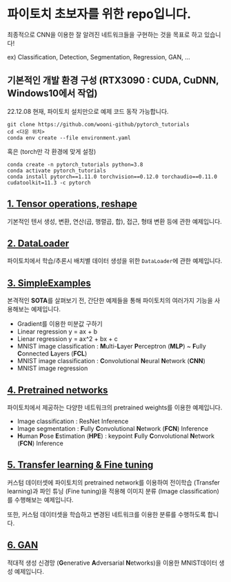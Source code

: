 # 파이토치 초보자를 위한 repo입니다.

최종적으로 CNN을 이용한 잘 알려진 네트워크들을 구현하는 것을 목표로 하고 있습니다!

ex) Classification, Detection, Segmentation, Regression, GAN, ...


## 기본적인 개발 환경 구성 (RTX3090 : CUDA, CuDNN, Windows10에서 작업)

22.12.08 현재, 파이토치 설치만으로 예제 코드 동작 가능합니다.

```
git clone https://github.com/wooni-github/pytorch_tutorials
cd <다운 위치>
conda env create --file environment.yaml
```

혹은 (torch만 각 환경에 맞게 설정)

```
conda create -n pytorch_tutorials python=3.8
conda activate pytorch_tutorials
conda install pytorch==1.11.0 torchvision==0.12.0 torchaudio==0.11.0 cudatoolkit=11.3 -c pytorch
```

## [1. Tensor operations, reshape](https://github.com/wooni-github/pytorch_tutorials/blob/main/1.Tensors/1.Tensors.md)

기본적인 텐서 생성, 변환, 연산(곱, 행렬곱, 합), 접근, 형태 변환 등에 관한 예제입니다.


## [2. DataLoader](https://github.com/wooni-github/pytorch_tutorials/blob/main/2.DataLoader/2.DataLoader.md)

파이토치에서 학습/추론시 배치별 데이터 생성을 위한 `DataLoader`에 관한 예제입니다.


## [3. SimpleExamples](https://github.com/wooni-github/pytorch_tutorials/blob/main/3.SimpleExamples/3.SimpleExamples.md)

본격적인 **SOTA**를 살펴보기 전, 간단한 예제들을 통해 파이토치의 여러가지 기능을 사용해보는 예제입니다.

* Gradient를 이용한 미분값 구하기
* Linear regression y = ax + b
* Lienar regression y = ax^2 + bx + c
* MNIST image classification : **M**ulti-**L**ayer **P**erceptron (**MLP**) ~ **F**ully **C**onnected **L**ayers (**FCL**)
* MNIST image classification : **C**onvolutional **N**eural **N**etwork (**CNN**)
* MNIST image regression
 
## [4. Pretrained networks]()

파이토치에서 제공하는 다양한 네트워크의 pretrained weights를 이용한 예제입니다.

* Image classification : ResNet Inference
* Image segmentation : **F**ully **C**onvolutional **N**etwork (**FCN**) Inference
* **H**uman **P**ose **E**stimation (**HPE**) : keypoint **F**ully **C**onvolutional **N**etwork (**FCN**) Inference

## [5. Transfer learning & Fine tuning]()

커스텀 데이터셋에 파이토치의 pretrained network를 이용하여 전이학습 (Transfer learning)과 파인 튜닝 (Fine tuning)을 적용해 이미지 분류 (Image classification)를 수행해보는 예제입니다.

또한, 커스텀 데이터셋을 학습하고 변경된 네트워크를 이용한 분류를 수행하도록 합니다. 

## [6. GAN]()

적대적 생성 신경망 (**G**enerative **A**dversarial **N**etworks)을 이용한 MNIST데이터 생성 예제입니다.

